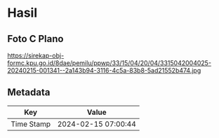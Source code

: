 # Hasil

## Foto C Plano

https://sirekap-obj-formc.kpu.go.id/8dae/pemilu/ppwp/33/15/04/20/04/3315042004025-20240215-001341--2a143b94-3116-4c5a-83b8-5ad21552b474.jpg


## Metadata

| Key        | Value               |
| ---------- | ------------------- |
| Time Stamp | 2024-02-15 07:00:44 |




